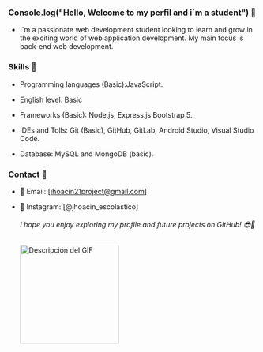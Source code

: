 ### Console.log("Hello, Welcome to my perfil and i´m a student") 👋

- I´m a passionate web development student looking to learn and grow in the exciting world of web application development. My main focus is back-end web development.

### Skills 🎯

- Programming languages ​​(Basic):JavaScript.
- English level: Basic
  
- Frameworks (Basic): Node.js, Express.js Bootstrap 5.
  
- IDEs and Tolls: Git (Basic), GitHub, GitLab, Android Studio, Visual Studio Code.

- Database: MySQL and MongoDB (basic).


### Contact 📌
- 📧 Email: [jhoacin21project@gmail.com]
- 📸 Instagram: [@jhoacin_escolastico]
  ###### I hope you enjoy exploring my profile and future projects on GitHub! 😎💪

  <p align="left">
  <img src="https://github.com/Jhoacin3/Jhoacin3/assets/130729052/87606bcc-74be-4481-95a0-dd2ed2c6b7f9" alt="Descripción del GIF" width="200px">
</p>

